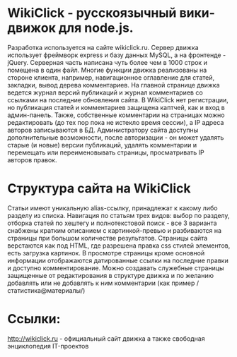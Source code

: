 # WikiClick - русскоязычный вики-движок для node.js.

Разработка используется на сайте wikiclick.ru. Сервер движка использует фреймворк express и базу данных MySQL, а на фронтенде - jQuery. Серверная часть написана чуть более чем в 1000 строк и помещена в один файл. Многие функции движка реализованы на стороне клиента, например, навигационное оглавление для статей, закладки, вывод дерева комментариев. На главной странице движка ведется журнал версий публикаций и журнал комментариев со ссылками на последние обновления сайта. В WikiClick нет регистрации, но публикация статей и комментариев защищена каптчей, как и вход в админ-панель. Также, собственные комментарии на страницах можно редактировать (до тех пор пока не истекло время сессии), а IP адреса авторов записываются в БД. Администратору сайта доступны дополнительные возможности, после авторизации - он может удалять старые (и новые) версии публикаций, удалять комментарии и перемещать или переименовывать страницы, просматривать IP авторов правок.

# Структура сайта на WikiClick

Статьи имеют уникальную alias-ссылку, принадлежат к какому либо разделу из списка. Навигация по статьям трех видов: выбор по разделу, отборка статей по хештегу и полнотекстовой поиск - все 3 варианта снабжены кратким описанием с картинкой-превью и разбиваются на страницы при большом количестве результатов. Страницы сайта верстаются как под HTML, где разрешена правка css стилей элементов, есть загрузка картинок. В просмотре страницы кроме основной информации отображаются датированные ссылки на последние правки и доступно комментирование. Можно создавать служебные страницы защищенные от редактирования в структуре движка и по желанию добавлять или не добавлять к ним комментарии (как пример /статистика@материалы/)

# Ссылки:

http://wikiclick.ru - официальный сайт движка а также свободная энциклопедия IT-проектов
